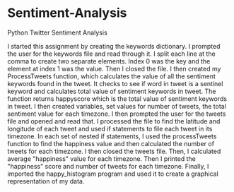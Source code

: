 # Sentiment-Analysis
Python Twitter Sentiment Analysis

I started this assignment by creating the keywords dictionary. I prompted the user for the keywords file and read through it. I split each line at the comma to create two separate elements. Index 0 was the key and the element at index 1 was the value. Then I closed the file. I then created my ProcessTweets function, which calculates the value of all the sentiment keywords found in the tweet. It checks to see if word in tweet is a sentinel keyword and calculates total value of sentiment keywords in tweet. The function returns happyscore which is the total value of sentiment keywords in tweet. I then created variables, set values for number of tweets, the total sentiment value for each timezone. I then prompted the user for the tweets file and opened and read that. I processed the file to find the latitude and longitude of each tweet and used if statements to file each tweet in its timezone. In each set of nested if statements, I used the processTweets function to find the happiness value and then calculated the number of tweets for each timezone. I then closed the tweets file. Then, I calculated average "happiness" value for each timezone. Then I printed the "happiness" score and number of tweets for each timezone. Finally, I imported the happy_histogram program and used it to create a graphical representation of my data. 
